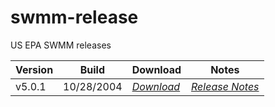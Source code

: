 # swmm-release

US EPA SWMM releases

| Version    | Build      | Download   | Notes     |
| ---------- | ---------- | ---------- |---------- |
| v5.0.1     | 10/28/2004 | *[Download](https://bit.ly/3l11Owj)* | *[Release Notes](https://bit.ly/3ZyrgIq)* |
